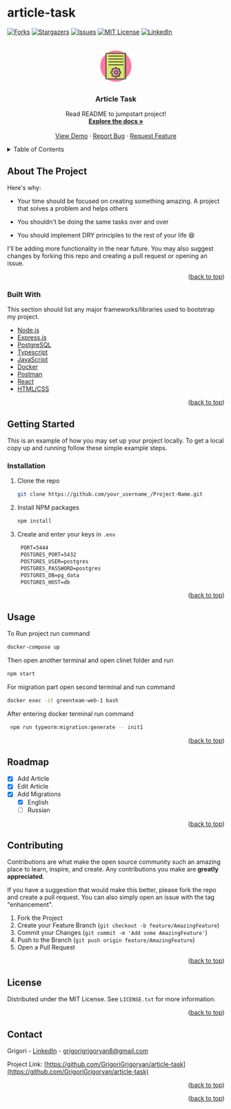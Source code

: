 # article-task
<div id="top"></div>

[![Forks][forks-shield]][forks-url]
[![Stargazers][stars-shield]][stars-url]
[![Issues][issues-shield]][issues-url]
[![MIT License][license-shield]][license-url]
[![LinkedIn][linkedin-shield]][linkedin-url]



<!-- PROJECT LOGO -->
<br />
<div align="center">

  <a href="https://github.com/GrigoriGrigoryan/article-task">
    <img src="images/logo.jpg" alt="Logo" width="80" height="80">
  </a>

<h3 align="center">Article Task</h3>

  <p align="center">
    Read README to jumpstart project!
    <br />
    <a href="https://github.com/GrigoriGrigoryan/article-task"><strong>Explore the docs »</strong></a>
    <br />
    <br />
    <a href="https://github.com/GrigoriGrigoryan/article-task">View Demo</a>
    ·
    <a href="https://github.com/GrigoriGrigoryan/article-task/issues">Report Bug</a>
    ·
    <a href="https://github.com/GrigoriGrigoryan/article-task/issues">Request Feature</a>
  </p>
</div>



<!-- TABLE OF CONTENTS -->
<details>
  <summary>Table of Contents</summary>
  <ol>
    <li>
      <a href="#about-the-project">About The Project</a>
      <ul>
        <li><a href="#built-with">Built With</a></li>
      </ul>
    </li>
    <li>
      <a href="#getting-started">Getting Started</a>
      <ul>
        <li><a href="#prerequisites">Prerequisites</a></li>
        <li><a href="#installation">Installation</a></li>
      </ul>
    </li>
    <li><a href="#usage">Usage</a></li>
    <li><a href="#roadmap">Roadmap</a></li>
    <li><a href="#contributing">Contributing</a></li>
    <li><a href="#license">License</a></li>
    <li><a href="#contact">Contact</a></li>
    <li><a href="#acknowledgments">Acknowledgments</a></li>
  </ol>
</details>



<!-- ABOUT THE PROJECT -->
## About The Project

Here's why:
* Your time should be focused on creating something amazing. A project that solves a problem and helps others

* You shouldn't be doing the same tasks over and over

* You should implement DRY principles to the rest of your life :smile:


I'll be adding more functionality in the near future. You may also suggest changes by forking this repo and creating a pull request or opening an issue.




<p align="right">(<a href="#top">back to top</a>)</p>



### Built With

This section should list any major frameworks/libraries used to bootstrap my project.

* [Node.js](https://nodejs.org/)
* [Express.js](https://expressjs.com/)
* [PostgreSQL](https://www.postgresql.org/)
* [Typescript](https://www.typescriptlang.org/)
* [JavaScript](https://www.javascript.com/)
* [Docker](https://www.docker.com/)
* [Postman](https://www.postman.com/)
* [React](https://reactjs.org/)
* [HTML/CSS]()

<p align="right">(<a href="#top">back to top</a>)</p>



<!-- GETTING STARTED -->
## Getting Started

This is an example of how you may set up your project locally.
To get a local copy up and running follow these simple example steps.


### Installation

1. Clone the repo
   ```sh
   git clone https://github.com/your_username_/Project-Name.git
   ```
2. Install NPM packages
   ```sh
   npm install
   ```
4. Create and enter your keys in `.env`
   ```
    PORT=5444
    POSTGRES_PORT=5432
    POSTGRES_USER=postgres
    POSTGRES_PASSWORD=postgres
    POSTGRES_DB=pg_data
    POSTGRES_HOST=db

   ```

<p align="right">(<a href="#top">back to top</a>)</p>



<!-- USAGE EXAMPLES -->
## Usage

To Run project run command

   ```sh
   docker-compose up 
   ```
Then open another terminal and open clinet folder and run
   ```sh
   npm start
   ```
For migration part open second terminal and run command
   ```sh
   docker exec -it greenteam-web-1 bash 
   ```

After entering docker terminal run command

   ```sh
    npm run typeorm:migration:generate -- init1
   ```

<p align="right">(<a href="#top">back to top</a>)</p>



<!-- ROADMAP -->
## Roadmap

- [x] Add Article
- [x] Edit Article
- [x] Add Migrations
    - [x] English
    - [ ] Russian

<p align="right">(<a href="#top">back to top</a>)</p>



<!-- CONTRIBUTING -->
## Contributing

Contributions are what make the open source community such an amazing place to learn, inspire, and create. Any contributions you make are **greatly appreciated**.

If you have a suggestion that would make this better, please fork the repo and create a pull request. You can also simply open an issue with the tag "enhancement".


1. Fork the Project
2. Create your Feature Branch (`git checkout -b feature/AmazingFeature`)
3. Commit your Changes (`git commit -m 'Add some AmazingFeature'`)
4. Push to the Branch (`git push origin feature/AmazingFeature`)
5. Open a Pull Request

<p align="right">(<a href="#top">back to top</a>)</p>



<!-- LICENSE -->
## License

Distributed under the MIT License. See `LICENSE.txt` for more information.

<p align="right">(<a href="#top">back to top</a>)</p>



<!-- CONTACT -->
## Contact

Grigori - [LinkedIn](https://www.linkedin.com/in/grigori-g-2b7247207/) - grigorigrigoryan8@gmail.com

Project Link: [https://github.com/GrigoriGrigoryan/article-task](https://github.com/GrigoriGrigoryan/article-task)

<p align="right">(<a href="#top">back to top</a>)</p>





<p align="right">(<a href="#top">back to top</a>)</p>


[forks-shield]: https://img.shields.io/github/forks/GrigoriGrigoryan/backend-team.svg?style=for-the-badge
[forks-url]: https://github.com/GrigoriGrigoryan/backend-team/network/members
[stars-shield]: https://img.shields.io/github/stars/GrigoriGrigoryan/backend-team.svg?style=for-the-badge
[stars-url]: https://github.com/GrigoriGrigoryan/backend-team/stargazers
[issues-shield]: https://img.shields.io/github/issues/GrigoriGrigoryan/backend-team.svg?style=for-the-badge
[issues-url]: https://github.com/GrigoriGrigoryan/backend-team/issues
[license-shield]: https://img.shields.io/github/license/GrigoriGrigoryan/backend-team.svg?style=for-the-badge
[license-url]: https://github.com/othneildrew/GrigoriGrigoryan/backend-team/blob/master/LICENSE.txt
[linkedin-shield]: https://img.shields.io/badge/-LinkedIn-black.svg?style=for-the-badge&logo=linkedin&colorB=555
[linkedin-url]: https://www.linkedin.com/in/grigori-g-2b7247207/

